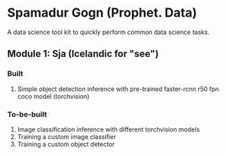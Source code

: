 # Spamadur Gogn (Prophet. Data)
A data science tool kit to quickly perform common data science tasks. 

## Module 1: Sja (Icelandic for "see")
### Built
1. Simple object detection inference with pre-trained faster-rcnn r50 fpn coco model (torchvision)

### To-be-built
1. Image classification inference with different torchvision models
2. Training a custom image classifier
3. Training a custom object detector
